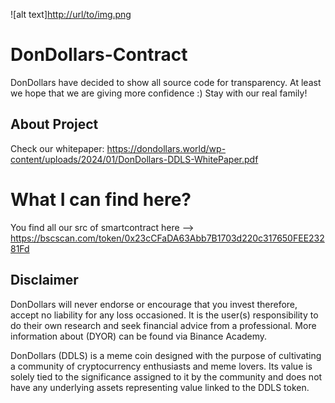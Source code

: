 ![alt text][http://url/to/img.png](https://dondollars.world/wp-content/uploads/2020/02/DonDollars-Logo-350100.png)

# DonDollars-Contract
DonDollars have decided to show all source code for transparency. At least we hope that we are giving more confidence :) Stay with our real family!

## About Project

Check our whitepaper: https://dondollars.world/wp-content/uploads/2024/01/DonDollars-DDLS-WhitePaper.pdf

# What I can find here?

You find all our src of smartcontract here --> https://bscscan.com/token/0x23cCFaDA63Abb7B1703d220c317650FEE23281Fd


## Disclaimer
DonDollars will never endorse or encourage that you invest therefore, accept no liability for any loss occasioned. It is the user(s) responsibility to do their own research and seek financial advice from a professional. More information about (DYOR) can be found via Binance Academy.

DonDollars (DDLS) is a meme coin designed with the purpose of cultivating a community of cryptocurrency enthusiasts and meme lovers. Its value is solely tied to the significance assigned to it by the community and does not have any underlying assets representing value linked to the DDLS token.
